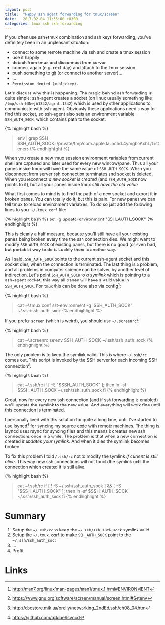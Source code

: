 ```yaml
---
layout: post
title:  "Happy ssh agent forwarding for tmux/screen"
date:   2017-02-04 11:55:00 +0300
categories: tmux ssh ssh-forwarding
---
```


If you often use ssh+tmux combination and ssh keys forwarding, you've definitely been in an unpleasant situation:

* connect to some remote machine via ssh and create a tmux session
* use it happily
* detach from tmux and disconnect from server
* connect again (e.g. next day) and attach to the tmux session
* push something to git (or connect to another server)...
* ...
* `Permission denied (publickey).`

Let's discuss why this is happening. The magic behind ssh forwarding is quite simple: ssh-agent creates a socket (on linux usually something like `/tmp/ssh-hRNwjA1342/agent.1342`) which is used by other applications to communicate with ssh-agent. Obviously these applications need a way to find this socket, so ssh-agent also sets an environment variable `SSH_AUTH_SOCK`, which contains path to the socket.

{% highlight bash %}
> env | grep SSH_
SSH_AUTH_SOCK=/private/tmp/com.apple.launchd.4ymgbbAxhL/Listeners
{% endhighlight %}

When you create a new tmux session environment variables from current shell are captured and later used for every new window/pane. Thus all your panes inside tmux will have the same value of `SSH_AUTH_SOCK`. When you disconnect from server ssh connection terminates and socket is deleted. When you reconnect *a new socket is created* (and `SSH_AUTH_SOCK` now points to it), but all your panes inside tmux *still have the old value*.

What first comes to mind is to find the path of a new socket and export it in broken panes. You can totally do it, but this is pain. For new panes we can tell tmux to reload environment variables. To do so just add the following lines to your `~/.tmux.conf` file:

{% highlight bash %}
set -g update-environment "SSH_AUTH_SOCK"
{% endhighlight %}

This is clearly a half measure, because you'll still have all your existing panes being broken every time the ssh connection dies. We might want to modify `SSH_AUTH_SOCK` of existing panes, but there is no good (or even bad, but portable) way to do it. Luckily there is another way.

As I said, `SSH_AUTH_SOCK` points to the current ssh-agent socket and this socket dies, when the connection is terminated. The last thing is a problem, and all problems in computer science can be solved by another level of indirection. Let's point `SSH_AUTH_SOCK` to *a symlink* which is pointing to a ssh-agent socket; this way all panes will have a valid value in `SSH_AUTH_SOCK`. For `tmux` this can be done also via config[^1]:

{% highlight bash %}
> cat ~/.tmux.conf
set-environment -g 'SSH_AUTH_SOCK' ~/.ssh/ssh_auth_sock
{% endhighlight %}

If you prefer `screen` (which is weird), you should use `~/.screenrc`[^2]:

{% highlight bash %}
> cat ~/.screenrc
setenv SSH_AUTH_SOCK ~/.ssh/ssh_auth_sock
{% endhighlight %}

The only problem is to keep the symlink valid. This is where `~/.ssh/rc` comes out. This script is invoked by the SSH server for each incoming SSH connection[^3].

{% highlight bash %}
> cat ~/.ssh/rc
if [ -S "$SSH_AUTH_SOCK" ]; then
    ln -sf $SSH_AUTH_SOCK ~/.ssh/ssh_auth_sock
fi
{% endhighlight %}

Great, now for every new ssh connection (and if ssh forwarding is enabled) we'll update the symlink to the new value. And everything will work fine until this connection is terminated.

I personally lived with this solution for quite a long time, until I've started to use lsyncd[^4] for syncing my source code with remote machines. The thing is lsyncd uses rsync for syncing files and this means it creates new ssh connections once in a while. The problem is that when a new connection is created *it updates your symlink*. And when it dies the symlink becomes broken.

To fix this problem I told `/.ssh/rc` not to modify the symlink *if current is still alive*. This way new ssh connections will not touch the symlink until the connection which created it is still alive.

{% highlight bash %}
> cat ~/.ssh/rc
if [ ! -S ~/.ssh/ssh_auth_sock ] && [ -S "$SSH_AUTH_SOCK" ]; then
    ln -sf $SSH_AUTH_SOCK ~/.ssh/ssh_auth_sock
fi
{% endhighlight %}

# Summary

1. Setup the `~/.ssh/rc` to keep the `~/.ssh/ssh_auth_sock` symlink valid
2. Setup the `~/.tmux.conf` to make `SSH_AUTH_SOCK` point to the `~/.ssh/ssh_auth_sock`
3. ...
4. Profit

# Links
[^1]: http://man7.org/linux/man-pages/man1/tmux.1.html#ENVIRONMENT
[^2]: https://www.gnu.org/software/screen/manual/screen.html#Setenv
[^3]: http://docstore.mik.ua/orelly/networking_2ndEd/ssh/ch08_04.htm
[^4]: https://github.com/axkibe/lsyncd
